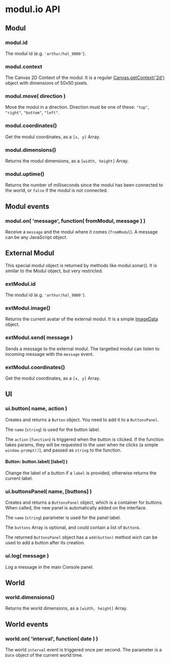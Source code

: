 modul.io API
============

## Modul

### modul.id

The modul id (e.g. `'arthur/hal_9000'`).

### modul.context

The Canvas 2D Context of the modul. It is a regular [Canvas.getContext('2d')](https://developer.mozilla.org/en/HTML/Canvas) object with dimensions of 50x50 pixels.

### modul.move( direction )

Move the modul in a direction. Direction must be one of these: `"top"`, `"right"`, `"bottom"`, `"left"`.

### modul.coordinates()

Get the modul coordinates, as a `[x, y]` Array.

### modul.dimensions()

Returns the modul dimensions, as a `[width, height]` Array.

### modul.uptime()

Returns the number of milliseconds since the modul has been connected to the world, or `false` if the modul is not connected.

## Modul events

### modul.on( 'message', function( fromModul, message ) )

Receive a `message` and the modul where it comes (`fromModul`). A message can be any JavaScript object.

## External Modul

This special modul object is returned by methods like modul.sonar().
It is similar to the Modul object, but very restricted.

### extModul.id

The modul id (e.g. `'arthur/hal_9000'`).

### extModul.image()

Returns the current avatar of the external modul. It is a simple [ImageData](https://developer.mozilla.org/en-US/docs/Web/API/ImageData) object.

### extModul.send( message )

Sends a message to the external modul. The targetted modul can listen to incoming message with the `message` event.

### extModul.coordinates()

Get the modul coordinates, as a `[x, y]` Array.

## UI

### ui.button( name, action )

Creates and returns a `Button` object. You need to add it to a `ButtonsPanel`.

The `name` (`string`) is used for the button label.

The `action` (`function`) is triggered when the button is clicked. If the function takes params, they will be requested to the user when he clicks (a simple `window.prompt()`), and passed as `string` to the function.

#### Button: button.label( [label] )

Change the label of a button if a `label` is provided, otherwise returns the current label.

### ui.buttonsPanel( name, [buttons] )

Creates and returns a `ButtonsPanel` object, which is a container for buttons. When called, the new panel is automatically added on the interface.

The `name` (`string`) parameter is used for the panel label.

The `buttons` Array is optional, and could contain a list of `Button`s.

The returned `ButtonsPanel` object has a `add(button)` method wich can be used to add a button after its creation.

### ui.log( message )

Log a message in the main Console panel.

## World

### world.dimensions()

Returns the world dimensions, as a `[width, height]` Array.

## World events

### world.on( 'interval', function( date ) )

The world `interval` event is triggered once per second. The parameter is a `Date` object of the current world time.

